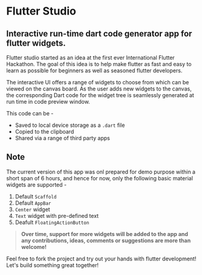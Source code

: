 # Flutter Studio
## Interactive run-time dart code generator app for flutter widgets.

Flutter studio started as an idea at the first ever International Flutter Hackathon. The goal of this idea is to help make flutter as fast and easy to learn as possible for beginners as well as seasoned flutter developers.

The interactive UI offers a range of widgets to choose from which can be viewed on the canvas board. As the user adds new widgets to the canvas, the corresponding Dart code for the widget tree is seamlessly generated at run time in code preview window.

This code can be - 
- Saved to local device storage as a `.dart` file
- Copied to the clipboard
- Shared via a range of third party apps

## Note
The current version of this app was onl prepared for demo purpose within a short span of 6 hours, and hence for now, only the following basic material widgets are supported -
1. Default `Scaffold`
2. Default `AppBar`
3. `Center` widget
4. `Text` widget with pre-defined text
5. Deafult `FloatingActionButton`

> **Over time, support for more widgets will be added to the app and any contributions, ideas, comments or suggestions are more than welcome!**

Feel free to fork the project and try out your hands with flutter development! Let's build something great together!

